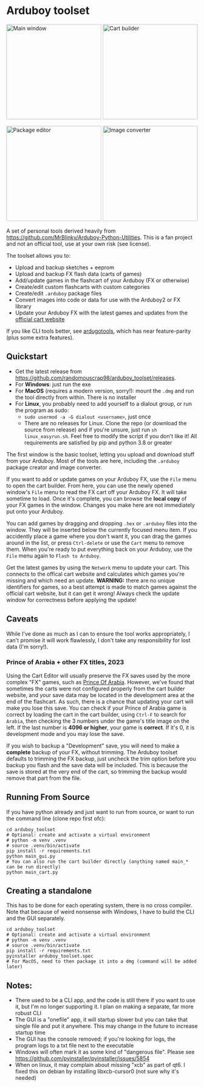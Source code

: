 # Arduboy toolset

<p float="left">
<img alt="Main window" src="https://github.com/randomouscrap98/arduboy_toolset/blob/main/appresource/screenshot_tools_main.png?raw=true" height=250>
<img alt="Cart builder" src="https://github.com/randomouscrap98/arduboy_toolset/blob/main/appresource/screenshot_cartbuilder_main.png?raw=true" height=250>
</p>
<p float="left">
<img alt="Package editor" src="https://github.com/randomouscrap98/arduboy_toolset/blob/main/appresource/screenshot_package_main.png?raw=true" height=250>
<img alt="Image converter" src="https://github.com/randomouscrap98/arduboy_toolset/blob/main/appresource/screenshot_imageconvert_main.png?raw=true" height=250>
</p>

A set of personal tools derived heavily from https://github.com/MrBlinky/Arduboy-Python-Utilities. 
This is a fan project and not an official tool, use at your own risk (see license).

The toolset allows you to:
* Upload and backup sketches + eeprom
* Upload and backup FX flash data (carts of games)
* Add/update games in the flashcart of your Arduboy (FX or otherwise)
* Create/edit custom flashcarts with custom categories
* Create/edit `.arduboy` package files
* Convert images into code or data for use with the Arduboy2 or FX library
* Update your Arduboy FX with the latest games and updates from the [official cart website](http://www.bloggingadeadhorse.com/cart/CartBuilder.html)

If you like CLI tools better, see [ardugotools](https://github.com/randomouscrap98/ardugotools/), which has near feature-parity (plus some extra features).

## Quickstart

* Get the latest release from https://github.com/randomouscrap98/arduboy_toolset/releases. 
* For **Windows**: just run the exe
* For **MacOS** (requires a modern version, sorry!): mount the `.dmg` and run the tool directly from within. There is no installer
* For **Linux**, you probably need to add yourself to a dialout group, or run the program as sudo:
  * `sudo usermod -a -G dialout <username>`, just once
  * There are no releases for Linux. Clone the repo (or download the source from release) and if you're 
    unsure, just run `sh linux_easyrun.sh`. Feel free to modify the script if you don't like it! All requirements 
    are satisfied by pip and python 3.8 or greater

The first window is the basic toolset, letting you upload and download stuff from your Arduboy. Most of the tools
are here, including the `.arduboy` package creator and image converter.

If you want to add or update games on your Arduboy FX, use the `File` menu to open the cart builder. From here, you 
can use the newly opened window's `File` menu to read the FX cart off your Arduboy FX. It will take sometime to load.
Once it's complete, you can browse the **local copy** of your FX games in the window. Changes you make here are not 
immediately put onto your Arduboy. 

You can add games by dragging and dropping `.hex` or `.arduboy` files into the window. They will be inserted below
the currently focused menu item. If you accidently place a game where you don't want it, you can drag the games around
in the list, or press `Ctrl-delete` or use the `Cart` menu to remove them. When you're ready to put everything back on 
your Arduboy, use the `File` menu again to `Flash to Arduboy`. 

Get the latest games by using the `Network` menu to update your cart. This connects to the offical cart website
and calculates which games you're missing and which need an update. **WARNING:** there are no unique identifiers for
games, so a best attempt is made to match games against the official cart website, but it can get it wrong! Always
check the update window for correctness before applying the update!

## Caveats

While I've done as much as I can to ensure the tool works appropriately, I can't promise it will work flawlessly,
I don't take any responsibility for lost data (I'm sorry!). 

### Prince of Arabia + other FX titles, 2023

Using the Cart Editor will usually preserve the FX saves used by the more complex "FX" games, such as 
[Prince Of Arabia](https://github.com/Press-Play-On-Tape/PrinceOfArabia). However, we've found that sometimes
the carts were not configured properly from the cart builder website, and your save data may be located in the
development area at the end of the flashcart. As such, there is a chance that updating your cart will
make you lose this save. You can check if your Prince of Arabia game is correct by loading the cart in
the cart builder, using `Ctrl-F` to search for `Arabia`, then checking the 3 numbers under the game's 
title image on the left. If the last number is **4096 or higher**, your game is **correct**. If it's 0, it is
development mode and you may lose the save.

If you wish to backup a "Development" save, you will need to make a **complete** backup of your FX, without trimming.
The Arduboy toolset defaults to trimming the FX backup, just uncheck the trim option before you backup you flash and
the save data will be included. This is because the save is stored at the very end of the cart, so trimming the backup
would remove that part from the file.


## Running From Source

If you have python already and just want to run from source, or want to run the command line 
(clone repo first ofc):

```shell
cd arduboy_toolset
# Optional: create and activate a virtual environment
# python -m venv .venv
# source .venv/bin/activate
pip install -r requirements.txt
python main_gui.py
# You can also run the cart builder directly (anything named main_* can be run directly)
python main_cart.py
```

## Creating a standalone

This has to be done for each operating system, there is no cross compiler. Note that because of weird 
nonsense with Windows, I have to build the CLI and the GUI separately.

```shell
cd arduboy_toolset
# Optional: create and activate a virtual environment
# python -m venv .venv
# source .venv/bin/activate
pip install -r requirements.txt
pyinstaller arduboy_toolset.spec
# For MacOS, need to then package it into a dmg (command will be added later)
```

## Notes: 
- There used to be a CLI app, and the code is still there if you want to use it, but I'm no longer
  supporting it. I plan on making a separate, far more robust CLI
- The GUI is a "onefile" app, it will startup slower but you can take that single file
  and put it anywhere. This may change in the future to increase startup time
- The GUI has the console removed; if you're looking for logs, the program logs
  to a txt file next to the executable
- Windows will often mark it as some kind of "dangerous file". Please see 
  https://github.com/pyinstaller/pyinstaller/issues/5854
- When on linux, it may complain about missing "xcb" as part of qt6. I fixed this
  on debian by installing libxcb-cursor0 (not sure why it's needed)
